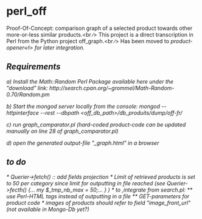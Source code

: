 # perl_off
Proof-Of-Concept: comparison graph of a selected product towards other more-or-less similar products.<br ∕>
This project is a direct transcription in Perl from the Python project off_graph.<br ∕>
Has been moved to <i>product-opener<∕i> for later integration.

<h2>Requirements</h2>
a) Install the Math::Random Perl Package available here under the "download" link:
http://search.cpan.org/~grommel/Math-Random-0.70/Random.pm

b) Start the mongod server locally from the console:
mongod --httpinterface --rest --dbpath <off_db_path>/db_produits/dump/off-fr/

c) run graph_comparator.pl (hard-coded product-code can be updated manually on line 28 of graph_comparator.pl)

d) open the generated output-file "_graph.html" in a browser

<h2>to do</h2>
* Querier->fetch() :: add fields projection
* Limit of retrieved products is set to 50 per category since limit for outputting in file reached (see Querier->fecth() {... my $_tmp_nb_max = 50;... } )
* to ,integrate from search.pl:
    ** use Perl-HTML tags instead of outputting in a file
    ** GET-parameters for product code
* images of products should refer to field "image_front_url" (not available in Mongo-Db yet?)
